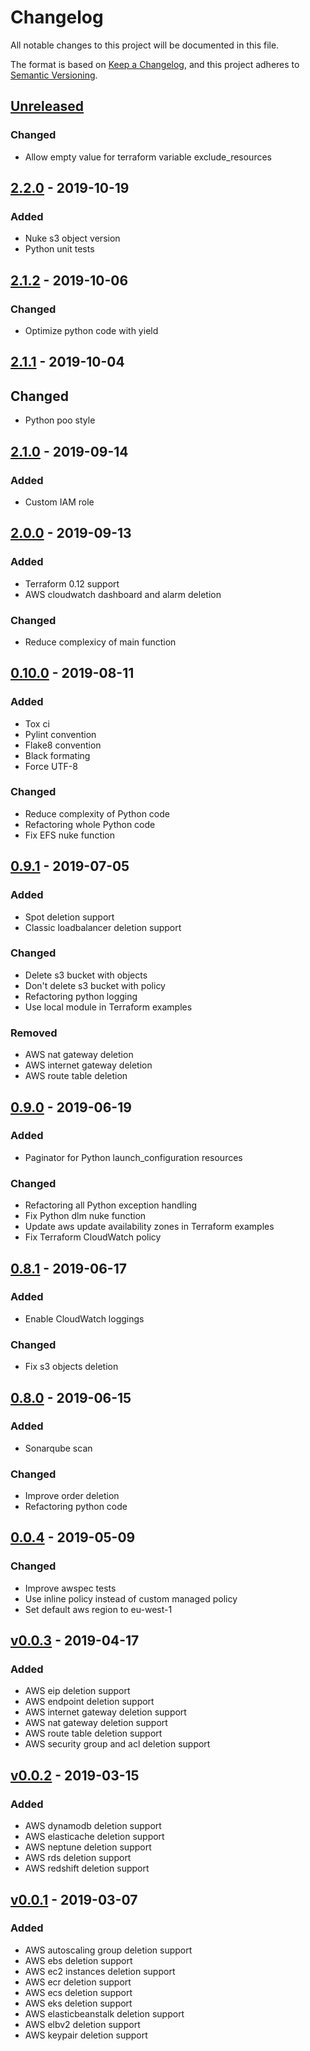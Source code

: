 # Changelog
All notable changes to this project will be documented in this file.

The format is based on [Keep a Changelog](https://keepachangelog.com/en/v1.0.0/),
and this project adheres to [Semantic Versioning](https://semver.org/spec/v2.0.0.html).

## [Unreleased]
### Changed
-  Allow empty value for terraform variable exclude_resources

## [2.2.0] - 2019-10-19
### Added
-  Nuke s3 object version
-  Python unit tests

## [2.1.2] - 2019-10-06
### Changed
-   Optimize python code with yield

## [2.1.1] - 2019-10-04
## Changed
-  Python poo style

## [2.1.0] - 2019-09-14
### Added
-  Custom IAM role

## [2.0.0] - 2019-09-13
### Added
-   Terraform 0.12 support
-   AWS cloudwatch dashboard and alarm deletion

### Changed
-   Reduce complexicy of main function

## [0.10.0] - 2019-08-11
### Added
-   Tox ci
-   Pylint convention
-   Flake8 convention
-   Black formating
-   Force UTF-8

### Changed
-   Reduce complexity of Python code
-   Refactoring whole Python code
-   Fix EFS nuke function

## [0.9.1] - 2019-07-05
### Added
-   Spot deletion support
-   Classic loadbalancer deletion support

### Changed
-   Delete s3 bucket with objects
-   Don't delete s3 bucket with policy
-   Refactoring python logging
-   Use local module in Terraform examples

### Removed
-   AWS nat gateway deletion
-   AWS internet gateway deletion
-   AWS route table deletion

## [0.9.0] - 2019-06-19
### Added
-   Paginator for Python launch_configuration resources

### Changed
-   Refactoring all Python exception handling
-   Fix Python dlm nuke function
-   Update aws update availability zones in Terraform examples
-   Fix Terraform CloudWatch policy

## [0.8.1] - 2019-06-17
### Added
-   Enable CloudWatch loggings

### Changed
-   Fix s3 objects deletion

## [0.8.0] - 2019-06-15
### Added
-   Sonarqube scan

### Changed
-   Improve order deletion
-   Refactoring python code

## [0.0.4] - 2019-05-09
### Changed
-   Improve awspec tests
-   Use inline policy instead of custom managed policy
-   Set default aws region to eu-west-1

## [v0.0.3] - 2019-04-17
### Added
-   AWS eip deletion support
-   AWS endpoint deletion support
-   AWS internet gateway deletion support
-   AWS nat gateway deletion support
-   AWS route table deletion support
-   AWS security group and acl deletion support

## [v0.0.2] - 2019-03-15
### Added
-   AWS dynamodb deletion support
-   AWS elasticache deletion support
-   AWS neptune deletion support
-   AWS rds deletion support
-   AWS redshift deletion support

## [v0.0.1] - 2019-03-07
### Added
-   AWS autoscaling group deletion support
-   AWS ebs deletion support
-   AWS ec2 instances deletion support
-   AWS ecr deletion support
-   AWS ecs deletion support
-   AWS eks deletion support
-   AWS elasticbeanstalk deletion support
-   AWS elbv2 deletion support
-   AWS keypair deletion support

[Unreleased]: https://github.com/diodonfrost/terraform-aws-lambda-nuke/2.2.0...HEAD
[2.2.0]: https://github.com/diodonfrost/terraform-aws-lambda-nuke/2.1.2...2.2.0
[2.1.2]: https://github.com/diodonfrost/terraform-aws-lambda-nuke/2.1.1...2.1.2
[2.1.1]: https://github.com/diodonfrost/terraform-aws-lambda-nuke/2.1.0...2.1.1
[2.1.0]: https://github.com/diodonfrost/terraform-aws-lambda-nuke/2.0.0...2.1.0
[2.0.0]: https://github.com/diodonfrost/terraform-aws-lambda-nuke/0.10.0...2.0.0
[0.10.0]: https://github.com/diodonfrost/terraform-aws-lambda-nuke/0.9.1...0.10.0
[0.9.1]: https://github.com/diodonfrost/terraform-aws-lambda-nuke/0.9.0...0.9.1
[0.9.0]: https://github.com/diodonfrost/terraform-aws-lambda-nuke/0.8.1...0.9.0
[0.8.1]: https://github.com/diodonfrost/terraform-aws-lambda-nuke/0.8.0...0.8.1
[0.8.0]: https://github.com/diodonfrost/terraform-aws-lambda-nuke/0.0.4...0.8.0
[0.0.4]: https://github.com/diodonfrost/terraform-aws-lambda-nuke/v0.0.3...0.0.4
[v0.0.3]: https://github.com/diodonfrost/terraform-aws-lambda-nuke/v0.0.2...v0.0.3
[v0.0.2]: https://github.com/diodonfrost/terraform-aws-lambda-nuke/v0.0.1...v0.0.2
[v0.0.1]: https://github.com/diodonfrost/terraform-aws-lambda-nuke/releases/tag/v0.0.1
